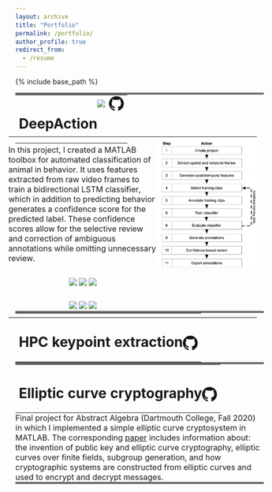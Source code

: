 ```yaml
---
layout: archive
title: "Portfolio"
permalink: /portfolio/
author_profile: true
redirect_from:
  - /resume
---
```


{% include base_path %}

<hr style="margin:0;padding:0; height:4px;background-color: #696969;">


<table width="100%" style="border:none;margin:0;padding:0" >
<td style="border:none;">
<div style='float: left; text-align: left'><h1>DeepAction</h1></div>
<div style='float: right; text-align: right'><a href="https://www.biorxiv.org/content/10.1101/2022.06.20.496909v1"><img align="center" src="https://www.biorxiv.org/sites/default/files/site_logo/bioRxiv_logo_homepage.png" style="height:30px"></a>&nbsp;&nbsp;<a href="https://github.com/carlwharris/DeepAction"><img align="center" src="../files/GitHub_logo.png" style="height: 30px"></a></div>
</td>
</table>


<table width="100%" style="border:none;margin:-1em;padding:0">
<tr style="width:100%;border:none;">
<td style="border:none;padding:0px" width="50%">
<p style="font-size:16px">In this project, I created a MATLAB toolbox for automated classification of animal in behavior. It uses features extracted from raw video frames to train a bidirectional LSTM classifier, which in addition to predicting behavior generates a confidence score for the predicted label. These confidence scores allow for the selective review and correction of ambiguous annotations while omitting unnecessary review.</p>
</td>
<td style="border:none;padding:0px;vertical-align:top;" rowspan ="3">
<img src="../files/workflow.png" style="max-width:100%;height:auto;">
</td>
</tr>
<tr style="width:100%;border:none;background-color:rgba(0, 0, 0, 0);">
<td style="border:none; padding:0px;vertical-align:top" width="60%">
<p align="center">
<img src="../files/home_cage_50.gif" width="32%">
<img src="../files/CRIM13S-785.gif" width="32%">
<img src="../files/CRIM13T-203.gif" width="32%">
</p>
</td>
</tr>
<tr style="width:100%;border:none;background-color:rgba(0, 0, 0, 0);">
<td style="border:none; padding:0px;vertical-align:top;" width="60%">
<p align="center">
<img src="../files/home_cage_182.gif" width="32%">
<img src="../files/CRIM13S-1785.gif" width="32%">
<img src="../files/CRIM13T-256.gif" width="32%">
</p>
</td>
</tr>
</table>


<hr style="margin:0;padding:0; height:4px;background-color: #696969;">
<table width="100%" style="border:none;margin:0; padding:0">
<td style="border:none;">
<div style='float: left; text-align: left'><h1>HPC keypoint extraction</h1></div>
<div style='float: right; text-align: right'><h1><a href="https://github.com/carlwharris/Discovery-DLC-processing"><img align="center" src="../files/GitHub_logo.png" style="height: 30px"></a></h1></div>
</td>
</table>

<hr style="margin:0;padding:0; height:4px;background-color: #696969;">
<table width="100%" style="border:none;margin:0; padding:0">
<td style="border:none;">
<div style='float: left; text-align: left'><h1>Elliptic curve cryptography</h1></div>
<div style='float: right; text-align: right'><h1><a href="https://github.com/carlwharris/elliptic-curve-cryptosystems"><img align="center" src="../files/GitHub_logo.png" style="height: 30px"></a></h1></div>
</td>
</table>

<p style="font-size:16px; margin:0; padding:0">Final project for Abstract Algebra (Dartmouth College, Fall 2020) in which I implemented a simple elliptic curve cryptosystem in MATLAB. The corresponding <a href="https://github.com/carlwharris/elliptic-curve-cryptosystems/blob/main/ECC%20Project%20Paper.pdf">paper</a> includes information about: the invention of public key and elliptic curve cryptography, elliptic curves over finite fields, subgroup generation, and how cryptographic systems are constructed from elliptic curves and used to encrypt and decrypt messages.</p>

<hr style="margin:0;padding:0; height:4px;background-color: #696969;">
